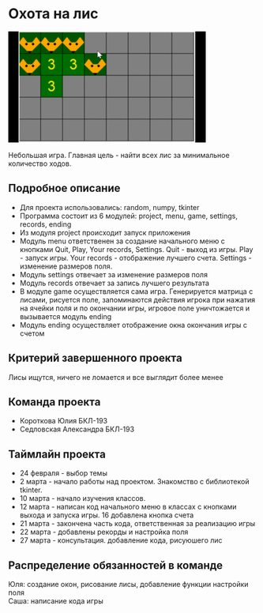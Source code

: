 # Охота на лис

![](media/g_gif.gif)

Небольшая игра. Главная цель - найти всех лис за минимальное количество ходов.

## Подробное описание

- Для проекта использовались: random, numpy, tkinter
- Программа состоит из 6 модулей: project, menu, game, settings, records, ending
- Из модуля project происходит запуск приложения
- Модуль menu ответственен за создание начального меню с кнопками Quit, Play, Your records, Settings. Quit - выход из игры. Play - запуск игры. Your records - отображение лучшего счета. Settings - изменение размеров поля.
- Модуль settings отвечает за изменение размеров поля
- Модуль records отвечает за запись лучшего результата
- В модуле game осуществляется сама игра. Генерируется матрица с лисами, рисуется поле, запоминаются действия игрока при нажатия на ячейки поля и по окончании игры, игровое поле уничтожается и вызывается модуль ending
- Модуль ending осуществляет отображение окна окончания игры с счетом
## Критерий завершенного проекта

Лисы ищутся, ничего не ломается и все выглядит более менее

## Команда проекта

- Короткова Юлия БКЛ-193
- Седловская Александра БКЛ-193

## Таймлайн проекта

- 24 февраля - выбор темы
- 2 марта - начало работы над проектом. Знакомство с библиотекой tkinter.
- 10 марта - начало изучения классов.
- 12 марта - написан код начального меню в классах с кнопками выхода и запуска игры. 16 добавлена кнопка счета
- 21 марта - закончена часть кода, ответственная за реализацию игры
- 22 марта - добавлены рекорды и настройка поля
- 27 марта - консультация. добавление кода, рисуюшего лис

## Распределение обязанностей в команде
Юля: создание окон, рисование лисы, добавление функции настройки поля<br/>
Саша: написание кода игры

